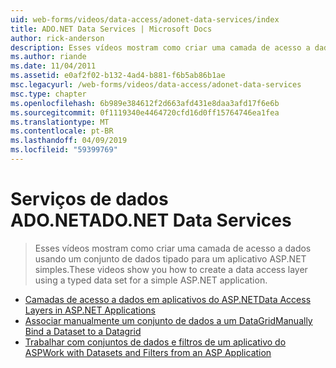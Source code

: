 ```yaml
---
uid: web-forms/videos/data-access/adonet-data-services/index
title: ADO.NET Data Services | Microsoft Docs
author: rick-anderson
description: Esses vídeos mostram como criar uma camada de acesso a dados usando um conjunto de dados tipado para um aplicativo ASP.NET simples.
ms.author: riande
ms.date: 11/04/2011
ms.assetid: e0af2f02-b132-4ad4-b881-f6b5ab86b1ae
msc.legacyurl: /web-forms/videos/data-access/adonet-data-services
msc.type: chapter
ms.openlocfilehash: 6b989e384612f2d663afd431e8daa3afd17f6e6b
ms.sourcegitcommit: 0f1119340e4464720cfd16d0ff15764746ea1fea
ms.translationtype: MT
ms.contentlocale: pt-BR
ms.lasthandoff: 04/09/2019
ms.locfileid: "59399769"
---
```

# <a name="adonet-data-services"></a><span data-ttu-id="d202a-103">Serviços de dados ADO.NET</span><span class="sxs-lookup"><span data-stu-id="d202a-103">ADO.NET Data Services</span></span>

> <span data-ttu-id="d202a-104">Esses vídeos mostram como criar uma camada de acesso a dados usando um conjunto de dados tipado para um aplicativo ASP.NET simples.</span><span class="sxs-lookup"><span data-stu-id="d202a-104">These videos show you how to create a data access layer using a typed data set for a simple ASP.NET application.</span></span>


- [<span data-ttu-id="d202a-105">Camadas de acesso a dados em aplicativos do ASP.NET</span><span class="sxs-lookup"><span data-stu-id="d202a-105">Data Access Layers in ASP.NET Applications</span></span>](data-access-layers-in-aspnet-applications.md)
- [<span data-ttu-id="d202a-106">Associar manualmente um conjunto de dados a um DataGrid</span><span class="sxs-lookup"><span data-stu-id="d202a-106">Manually Bind a Dataset to a Datagrid</span></span>](how-to-manually-bind-a-dataset-to-a-datagrid.md)
- [<span data-ttu-id="d202a-107">Trabalhar com conjuntos de dados e filtros de um aplicativo do ASP</span><span class="sxs-lookup"><span data-stu-id="d202a-107">Work with Datasets and Filters from an ASP Application</span></span>](how-to-work-with-datasets-and-filters-from-an-asp-application.md)
